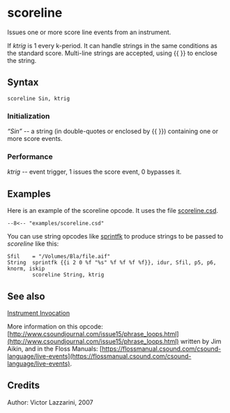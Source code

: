 <!--
id:scoreline
category:Instrument Control:Invocation
-->
# scoreline
Issues one or more score line events from an instrument.

If _ktrig_ is 1 every k-period. It can handle strings in the same conditions as the standard score. Multi-line strings are accepted, using {{  }} to enclose the string.

## Syntax
``` csound-orc
scoreline Sin, ktrig
```

### Initialization

_&#8220;Sin&#8221;_ --  a string (in double-quotes or enclosed by {{ }}) containing one or more score events.

### Performance

_ktrig_ -- event trigger, 1 issues the score event, 0 bypasses it.

## Examples

Here is an example of the scoreline opcode. It uses the file [scoreline.csd](../../examples/scoreline.csd).

``` csound-csd title="Example of the scoreline opcode." linenums="1"
--8<-- "examples/scoreline.csd"
```

You can use string opcodes like [sprintfk](../../opcodes/sprintfk) to produce strings to be passed to _scoreline_ like this:

``` csound-orc
Sfil    = "/Volumes/Bla/file.aif"
String  sprintfk {{i 2 0 %f "%s" %f %f %f %f}}, idur, Sfil, p5, p6, knorm, iskip
        scoreline String, ktrig
```

## See also

[Instrument Invocation](../../control/invocat)

More information on this opcode: [http://www.csoundjournal.com/issue15/phrase_loops.html](http://www.csoundjournal.com/issue15/phrase_loops.html) written by Jim Aikin, and in the Floss Manuals: [https://flossmanual.csound.com/csound-language/live-events](https://flossmanual.csound.com/csound-language/live-events).

## Credits

Author: Victor Lazzarini, 2007
